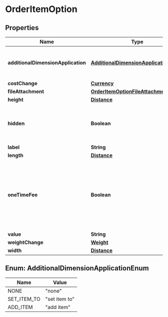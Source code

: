 
# OrderItemOption

## Properties
Name | Type | Description | Notes
------------ | ------------- | ------------- | -------------
**additionalDimensionApplication** | [**AdditionalDimensionApplicationEnum**](#AdditionalDimensionApplicationEnum) | How the additional dimensions are applied to the item. |  [optional]
**costChange** | [**Currency**](Currency.md) |  |  [optional]
**fileAttachment** | [**OrderItemOptionFileAttachment**](OrderItemOptionFileAttachment.md) |  |  [optional]
**height** | [**Distance**](Distance.md) |  |  [optional]
**hidden** | **Boolean** | True if this option is hidden from display on the order |  [optional]
**label** | **String** | Label |  [optional]
**length** | [**Distance**](Distance.md) |  |  [optional]
**oneTimeFee** | **Boolean** | True if the cost associated with this option is a one time fee or multiplied by the quantity of the item |  [optional]
**value** | **String** | Value |  [optional]
**weightChange** | [**Weight**](Weight.md) |  |  [optional]
**width** | [**Distance**](Distance.md) |  |  [optional]


<a name="AdditionalDimensionApplicationEnum"></a>
## Enum: AdditionalDimensionApplicationEnum
Name | Value
---- | -----
NONE | &quot;none&quot;
SET_ITEM_TO | &quot;set item to&quot;
ADD_ITEM | &quot;add item&quot;



